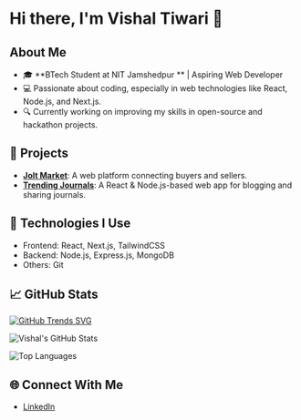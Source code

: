 # Hi there, I'm Vishal Tiwari 👋

## About Me
- 🎓 **BTech Student at NIT Jamshedpur ** | Aspiring Web Developer
- 💻 Passionate about coding, especially in web technologies like React, Node.js, and Next.js.
- 🔍 Currently working on improving my skills in open-source and hackathon projects.

## 🚀 Projects
- **[Jolt Market](https://github.com/Innoreva-2k21/JoltMarket)**: A web platform connecting buyers and sellers.
- **[Trending Journals](https://github.com/vishal-tiwari-1971/Mankevichar)**: A React & Node.js-based web app for blogging and sharing journals.

## 🌟 Technologies I Use
- Frontend: React, Next.js, TailwindCSS
- Backend: Node.js, Express.js, MongoDB
- Others: Git

## 📈 GitHub Stats
[![GitHub Trends SVG](https://api.githubtrends.io/user/svg/vishal-tiwari-1971/langs)](https://githubtrends.io)

![Vishal's GitHub Stats](https://github-readme-stats.vercel.app/api?username=vishal-tiwari-1971&show_icons=true&theme=radical)

![Top Languages](https://github-readme-stats.vercel.app/api/top-langs/?username=vishal-tiwari-1971&layout=compact&theme=radical)


## 🌐 Connect With Me
- [LinkedIn]([https://linkedin.com/in/your-link](https://www.linkedin.com/in/vishal-tiwari-1971-bharat01/))

